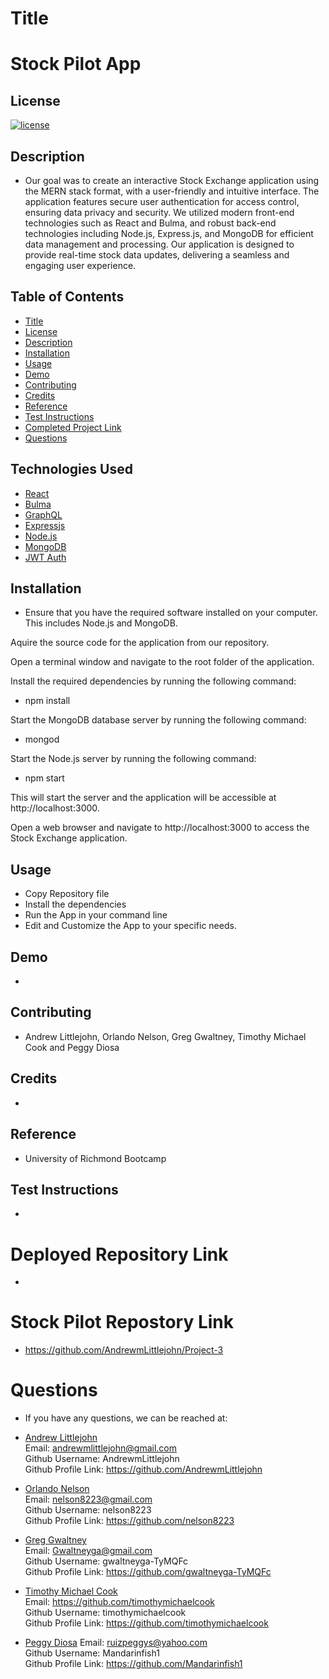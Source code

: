 # Title

# Stock Pilot App

## License

[![license](https://img.shields.io/badge/License-MIT-green)](https://opensource.org/licenses/MIT)

## Description

- Our goal was to create an interactive Stock Exchange application using the MERN stack   format, with a user-friendly and intuitive interface. The application features secure user authentication for access control, ensuring data privacy and security. We utilized modern front-end technologies such as React and Bulma, and robust back-end technologies including Node.js, Express.js, and MongoDB for efficient data management and processing. Our application is designed to provide real-time stock data updates, delivering a seamless and engaging user experience.

## Table of Contents

- [Title](#title)
- [License](#license)
- [Description](#description)
- [Installation](#installation)
- [Usage](#usage)
- [Demo](#demo)
- [Contributing](#contributing)
- [Credits](#credits)
- [Reference](#reference)
- [Test Instructions](#test-instructions)
- [Completed Project Link](#completed-project-link)
- [Questions](#questions)

## Technologies Used
- [React](https://react.dev/)
- [Bulma](https://www.npmjs.com/package/bulma/v/0.9.4)
- [GraphQL](https://graphql.org/)
- [Expressjs](https://expressjs.com/)
- [Node.js](https://nodejs.org/en)
- [MongoDB](https://www.mongodb.com/) 
- [JWT Auth](https://jwt.io/introduction/)

## Installation

- Ensure that you have the required software installed on your computer. This includes Node.js and MongoDB.

Aquire the source code for the application from our repository.

Open a terminal window and navigate to the root folder of the application.

Install the required dependencies by running the following command:

  - npm install

Start the MongoDB database server by running the following command:

  - mongod

Start the Node.js server by running the following command:

  - npm start

This will start the server and the application will be accessible at http://localhost:3000.

  Open a web browser and navigate to http://localhost:3000 to access the Stock Exchange application.

## Usage

- Copy Repository file
- Install the dependencies
- Run the App in your command line
- Edit and Customize the App to your specific needs.

## Demo

- 

## Contributing

- Andrew Littlejohn, Orlando Nelson, Greg Gwaltney, Timothy Michael Cook and Peggy Diosa

## Credits

- 

## Reference

- University of Richmond Bootcamp


## Test Instructions

- 

# Deployed Repository Link

- 

# Stock Pilot Repostory Link

- https://github.com/AndrewmLittlejohn/Project-3

# Questions

- If you have any questions, we can be reached at:
 
 - <u>Andrew Littlejohn</u>  
 Email: andrewmlittlejohn@gmail.com  
 Github Username: AndrewmLittlejohn  
 Github Profile Link: https://github.com/AndrewmLittlejohn

 - <u>Orlando Nelson</u>  
 Email: nelson8223@gmail.com  
 Github Username: nelson8223  
 Github Profile Link: https://github.com/nelson8223

 - <u>Greg Gwaltney</u>  
 Email: Gwaltneyga@gmail.com  
 Github Username: gwaltneyga-TyMQFc  
 Github Profile Link: https://github.com/gwaltneyga-TyMQFc

 - <u>Timothy Michael Cook</u>  
 Email: https://github.com/timothymichaelcook  
 Github Username: timothymichaelcook  
 Github Profile Link: https://github.com/timothymichaelcook  

- <u>Peggy Diosa</u>
Email: ruizpeggys@yahoo.com  
Github Username: Mandarinfish1  
Github Profile Link: https://github.com/Mandarinfish1
